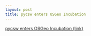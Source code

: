 ```yaml
---
layout: post
title: pycsw enters OSGeo Incubation
---
```


[pycsw enters OSGeo Incubation (link)](http://lists.osgeo.org/pipermail/pycsw-devel/2013-April/000180.html)


